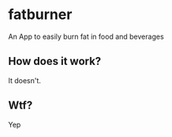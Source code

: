 # fatburner

An App to easily burn fat in food and beverages

## How does it work?

It doesn't.

## Wtf?

Yep
